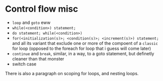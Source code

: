 # Control flow misc

-   `loop` and `goto` eww
-   `while(<condition>) statement;`
-   `do statement; while(<condition>)`
-   `for(<initialization(s)>; <condition(s)>; <increment(s)>) statement;` and
    all its variant that exclude one or more of the compoent of a `classic` for
    loop (opposed to the foreach for loop that i guess will come later)
-   `continue` and `break`, similar, in a way, to a goto statement, but
    definetly cleaner than that monster
-   switch case

There is also a paragraph on scoping for loops, and nesting loops.
